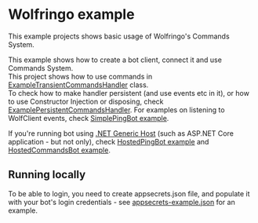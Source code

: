 ﻿# Wolfringo example
This example projects shows basic usage of Wolfringo's Commands System.

This example shows how to create a bot client, connect it and use Commands System.  
This project shows how to use commands in [ExampleTransientCommandsHandler](ExampleTransientCommandsHandler.cs) class.  
To check how to make handler persistent (and use events etc in it), or how to use Constructor Injection or disposing, check [ExamplePersistentCommandsHandler](ExamplePersistentCommandsHandler.cs).
For examples on listening to WolfClient events, check [SimplePingBot example](..\SimplePingBot).

If you're running bot using [.NET Generic Host](https://docs.microsoft.com/en-gb/aspnet/core/fundamentals/host/generic-host?view=aspnetcore-3.0) (such as ASP.NET Core application - but not only), check [HostedPingBot example](..\HostedPingBot) and [HostedCommandsBot example](..\HostedCommandsBot).

## Running locally
To be able to login, you need to create appsecrets.json file, and populate it with your bot's login credentials - see [appsecrets-example.json](appsecrets-example.json) for an example.